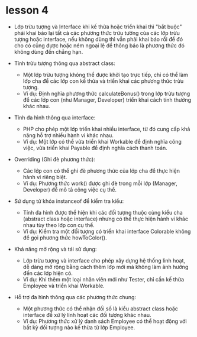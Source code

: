 # lesson 4

- Lớp trừu tượng và Interface khi kế thừa hoặc triển khai thì "bắt buộc" phải khai báo lại tất cả các phương thức trừu tưởng của các lớp trừu tượng hoặc interface, nếu không dùng thì vẫn phải khai báo rồi để đó cho có cũng được hoặc ném ngoại lệ để thông báo là phương thức đó không dùng đến chẳng hạn.

- Tính trừu tượng thông qua abstract class:

  - Một lớp trừu tượng không thể được khởi tạo trực tiếp, chỉ có thể làm lớp cha để các lớp con kế thừa và triển khai các phương thức trừu tượng.
  - Ví dụ: Định nghĩa phương thức calculateBonus() trong lớp trừu tượng để các lớp con (như Manager, Developer) triển khai cách tính thưởng khác nhau.

- Tính đa hình thông qua interface:

  - PHP cho phép một lớp triển khai nhiều interface, từ đó cung cấp khả năng hỗ trợ nhiều hành vi khác nhau.
  - Ví dụ: Một lớp có thể vừa triển khai Workable để định nghĩa công việc, vừa triển khai Payable để định nghĩa cách thanh toán.

- Overriding (Ghi đè phương thức):

  - Các lớp con có thể ghi đè phương thức của lớp cha để thực hiện hành vi riêng biệt.
  - Ví dụ: Phương thức work() được ghi đè trong mỗi lớp (Manager, Developer) để mô tả công việc cụ thể.

- Sử dụng từ khóa instanceof để kiểm tra kiểu:

  - Tính đa hình được thể hiện khi các đối tượng thuộc cùng kiểu cha (abstract class hoặc interface) nhưng có thể thực hiện hành vi khác nhau tùy theo lớp con cụ thể.
  - Ví dụ: Kiểm tra một đối tượng có triển khai interface Colorable không để gọi phương thức howToColor().

- Khả năng mở rộng và tái sử dụng:

  - Lớp trừu tượng và interface cho phép xây dựng hệ thống linh hoạt, dễ dàng mở rộng bằng cách thêm lớp mới mà không làm ảnh hưởng đến các lớp hiện có.
  - Ví dụ: Khi thêm một loại nhân viên mới như Tester, chỉ cần kế thừa Employee và triển khai Workable.

- Hỗ trợ đa hình thông qua các phương thức chung:
  - Một phương thức có thể nhận đối số là kiểu abstract class hoặc interface để xử lý linh hoạt các đối tượng khác nhau.
  - Ví dụ: Phương thức xử lý danh sách Employee có thể hoạt động với bất kỳ đối tượng nào kế thừa từ lớp Employee.
